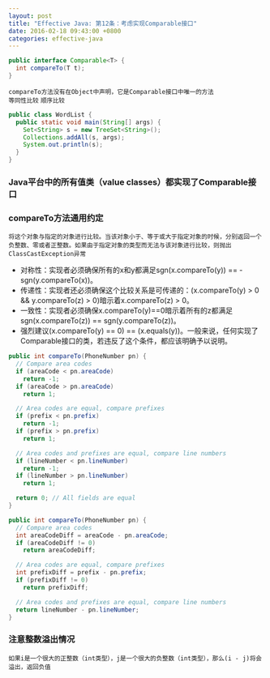 ```yaml
---
layout: post
title: "Effective Java: 第12条：考虑实现Comparable接口"
date: 2016-02-18 09:43:00 +0800
categories: effective-java
---
```


~~~java
public interface Comparable<T> {
  int compareTo(T t);
}
~~~

`compareTo方法没有在Object中声明，它是Comparable接口中唯一的方法`<br>
`等同性比较` `顺序比较`

~~~java
public class WordList {
  public static void main(String[] args) {
    Set<String> s = new TreeSet<String>();
    Collections.addAll(s, args);
    System.out.println(s);
  }
}
~~~

### Java平台中的所有值类（value classes）都实现了Comparable接口

### compareTo方法通用约定
`将这个对象与指定的对象进行比较。当该对象小于、等于或大于指定对象的时候，分别返回一个负整数、零或者正整数。如果由于指定对象的类型而无法与该对象进行比较，则抛出ClassCastException异常`<br>
* 对称性：实现者必须确保所有的x和y都满足sgn(x.compareTo(y)) == -sgn(y.compareTo(x))。
* 传递性：实现者还必须确保这个比较关系是可传递的：(x.compareTo(y) > 0 && y.compareTo(z) > 0)暗示着x.compareTo(z) > 0。
* 一致性：实现者必须确保x.compareTo(y)==0暗示着所有的z都满足sgn(x.compareTo(z)) == sgn(y.compareTo(z))。
* 强烈建议(x.compareTo(y) == 0) == (x.equals(y))。一般来说，任何实现了Comparable接口的类，若违反了这个条件，都应该明确予以说明。

~~~java
public int compareTo(PhoneNumber pn) {
  // Compare area codes
  if (areaCode < pn.areaCode)
    return -1;
  if (areaCode > pn.areaCode)
    return 1;

  // Area codes are equal, compare prefixes
  if (prefix < pn.prefix)
    return -1;
  if (prefix > pn.prefix)
    return 1;

  // Area codes and prefixes are equal, compare line numbers
  if (lineNumber < pn.lineNumber)
    return -1;
  if (lineNumber > pn.lineNumber)
    return 1;

  return 0; // All fields are equal
}
~~~

~~~java
public int compareTo(PhoneNumber pn) {
  // Compare area codes
  int areaCodeDiff = areaCode - pn.areaCode;
  if (areaCodeDiff != 0)
    return areaCodeDiff;

  // Area codes are equal, compare prefixes
  int prefixDiff = prefix - pn.prefix;
  if (prefixDiff != 0)
    return prefixDiff;

  // Area codes and prefixes are equal, compare line numbers
  return lineNumber - pn.lineNumber;
}
~~~

### 注意整数溢出情况
`如果i是一个很大的正整数（int类型），j是一个很大的负整数（int类型），那么(i - j)将会溢出，返回负值`
